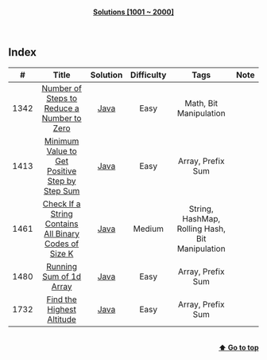<br/>
<p align="center">
    <b><u>Solutions [1001 ~ 2000]</u></b>
</p>
</br>

## Index

|#|Title|Solution|Difficulty|Tags|Note|
|:---:|:---:|:---:|:---:|:---:|:---:|
|1342|[Number of Steps to Reduce a Number to Zero](https://leetcode.com/problems/number-of-steps-to-reduce-a-number-to-zero/)|[Java](./Solutions/1342%20-%20Number%20of%20Steps%20to%20Reduce%20a%20Number%20to%20Zero/NumberOfStepsToReduceANumberToZero.java)|Easy|Math, Bit Manipulation||
|1413|[Minimum Value to Get Positive Step by Step Sum](https://leetcode.com/problems/minimum-value-to-get-positive-step-by-step-sum/)|[Java](./Solutions/1413%20-%20Minimum%20Value%20to%20Get%20Positive%20Step%20by%20Step%20Sum/MinimumValueToGetPositiveStepByStepSum.java)|Easy|Array, Prefix Sum||
|1461|[Check If a String Contains All Binary Codes of Size K](https://leetcode.com/problems/check-if-a-string-contains-all-binary-codes-of-size-k/)|[Java](./Solutions/1461%20-%20Check%20If%20a%20String%20Contains%20All%20Binary%20Codes%20of%20Size%20K/CheckIfAStringContainsAllBinaryCodesOfSizeK.java)|Medium|String, HashMap, Rolling Hash, Bit Manipulation||
|1480|[Running Sum of 1d Array](https://leetcode.com/problems/running-sum-of-1d-array/)|[Java](./Solutions/1480%20-%20Running%20Sum%20of%201d%20Array/RunningSumOf1dArray.java)|Easy|Array, Prefix Sum||
|1732|[Find the Highest Altitude](https://leetcode.com/problems/find-the-highest-altitude/)|[Java](./Solutions/1732%20-%20Find%20the%20Highest%20Altitude/FindTheHighestAltitude.java)|Easy|Array, Prefix Sum||

<br/>
<div align="right">
    <b><a href="#index">⬆️ Go to top</a></b>
</div>